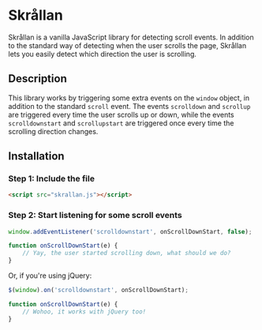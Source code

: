 # Skrållan
Skrållan is a vanilla JavaScript library for detecting scroll events. In addition to the standard way of detecting when the user scrolls the page, Skrållan lets you easily detect which direction the user is scrolling.

## Description
This library works by triggering some extra events on the `window` object, in addition to the standard `scroll` event. The events `scrolldown` and `scrollup` are triggered every time the user scrolls up or down, while the events `scrolldownstart` and `scrollupstart` are triggered once every time the scrolling direction changes.

## Installation
### Step 1: Include the file
```html
<script src="skrallan.js"></script>
```

### Step 2: Start listening for some scroll events
```javascript
window.addEventListener('scrolldownstart', onScrollDownStart, false);

function onScrollDownStart(e) {
    // Yay, the user started scrolling down, what should we do?
}
```

Or, if you're using jQuery:

```javascript
$(window).on('scrolldownstart', onScrollDownStart);

function onScrollDownStart(e) {
    // Wohoo, it works with jQuery too!
}
```
